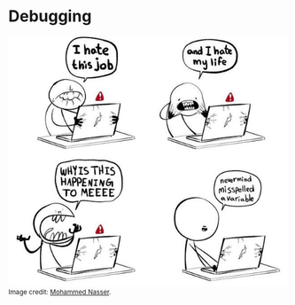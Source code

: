 <!-- markdownlint-disable MD033 -->
# Debugging

![debugging](/images/debugging.jpg)\
<sup>Image credit: [Mohammed Nasser](https://twitter.com/Nasser_Junior/status/1295805928315531264).</sup>
